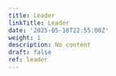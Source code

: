 ```yaml
---
title: Leader
linkTitle: Leader
date: '2025-05-10T22:55:00Z'
weight: 1
description: No content
draft: false
ref: leader
---
```


